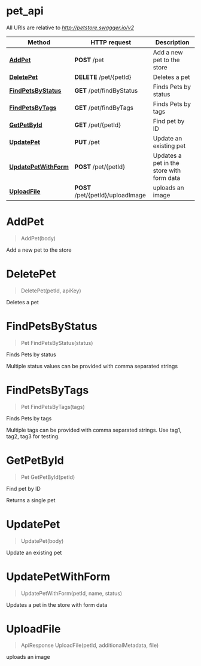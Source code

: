 # pet_api

All URIs are relative to *http://petstore.swagger.io/v2*

Method | HTTP request | Description
------------- | ------------- | -------------
[**AddPet**](pet_api.md#AddPet) | **POST** /pet | Add a new pet to the store
[**DeletePet**](pet_api.md#DeletePet) | **DELETE** /pet/{petId} | Deletes a pet
[**FindPetsByStatus**](pet_api.md#FindPetsByStatus) | **GET** /pet/findByStatus | Finds Pets by status
[**FindPetsByTags**](pet_api.md#FindPetsByTags) | **GET** /pet/findByTags | Finds Pets by tags
[**GetPetById**](pet_api.md#GetPetById) | **GET** /pet/{petId} | Find pet by ID
[**UpdatePet**](pet_api.md#UpdatePet) | **PUT** /pet | Update an existing pet
[**UpdatePetWithForm**](pet_api.md#UpdatePetWithForm) | **POST** /pet/{petId} | Updates a pet in the store with form data
[**UploadFile**](pet_api.md#UploadFile) | **POST** /pet/{petId}/uploadImage | uploads an image


<a id="AddPet"></a>
# **AddPet**
> AddPet(body)

Add a new pet to the store
<a id="DeletePet"></a>
# **DeletePet**
> DeletePet(petId, apiKey)

Deletes a pet
<a id="FindPetsByStatus"></a>
# **FindPetsByStatus**
> Pet FindPetsByStatus(status)

Finds Pets by status

Multiple status values can be provided with comma separated strings
<a id="FindPetsByTags"></a>
# **FindPetsByTags**
> Pet FindPetsByTags(tags)

Finds Pets by tags

Multiple tags can be provided with comma separated strings. Use tag1, tag2, tag3 for testing.
<a id="GetPetById"></a>
# **GetPetById**
> Pet GetPetById(petId)

Find pet by ID

Returns a single pet
<a id="UpdatePet"></a>
# **UpdatePet**
> UpdatePet(body)

Update an existing pet
<a id="UpdatePetWithForm"></a>
# **UpdatePetWithForm**
> UpdatePetWithForm(petId, name, status)

Updates a pet in the store with form data
<a id="UploadFile"></a>
# **UploadFile**
> ApiResponse UploadFile(petId, additionalMetadata, file)

uploads an image
